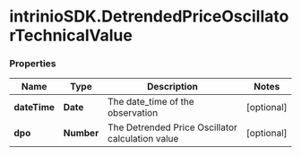 # intrinioSDK.DetrendedPriceOscillatorTechnicalValue

### Properties
Name | Type | Description | Notes
------------ | ------------- | ------------- | -------------
**dateTime** | **Date** | The date_time of the observation | [optional] 
**dpo** | **Number** | The Detrended Price Oscillator calculation value | [optional] 


